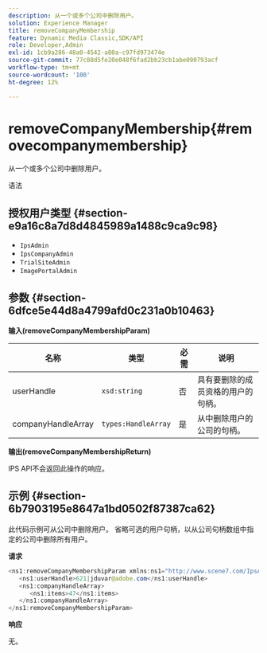 ```yaml
---
description: 从一个或多个公司中删除用户。
solution: Experience Manager
title: removeCompanyMembership
feature: Dynamic Media Classic,SDK/API
role: Developer,Admin
exl-id: 1cb9a286-48a0-4542-a80a-c97fd973474e
source-git-commit: 77c88d5fe20e048f6fad2bb23cb1abe090793acf
workflow-type: tm+mt
source-wordcount: '100'
ht-degree: 12%

---
```


# removeCompanyMembership{#removecompanymembership}

从一个或多个公司中删除用户。

语法

## 授权用户类型 {#section-e9a16c8a7d8d4845989a1488c9ca9c98}

* `IpsAdmin`
* `IpsCompanyAdmin`
* `TrialSiteAdmin`
* `ImagePortalAdmin`

## 参数 {#section-6dfce5e44d8a4799afd0c231a0b10463}

**输入(removeCompanyMembershipParam)**

| 名称 | 类型 | 必需 | 说明 |
|---|---|---|---|
| userHandle | `xsd:string` | 否 | 具有要删除的成员资格的用户的句柄。 |
| companyHandleArray | `types:HandleArray` | 是 | 从中删除用户的公司的句柄。 |

**输出(removeCompanyMembershipReturn)**

IPS API不会返回此操作的响应。

## 示例 {#section-6b7903195e8647a1bd0502f87387ca62}

此代码示例可从公司中删除用户。 省略可选的用户句柄，以从公司句柄数组中指定的公司中删除所有用户。

**请求**

```java
<ns1:removeCompanyMembershipParam xmlns:ns1="http://www.scene7.com/IpsApi/xsd">
   <ns1:userHandle>621|jduvar@adobe.com</ns1:userHandle>
   <ns1:companyHandleArray>
      <ns1:items>47</ns1:items>
   </ns1:companyHandleArray>
</ns1:removeCompanyMembershipParam>
```

**响应**

无。

